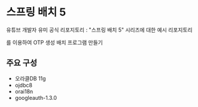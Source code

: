 # 스프링 배치 5

유튜브 개발자 유미 공식 리포지토리 : "스프링 배치 5" 시리즈에 대한 예시 리포지토리

를 이용하여 OTP 생성 배치 프로그램 만들기

## 주요 구성

- 오라클DB 11g 
- ojdbc8
- orai18n
- googleauth-1.3.0
